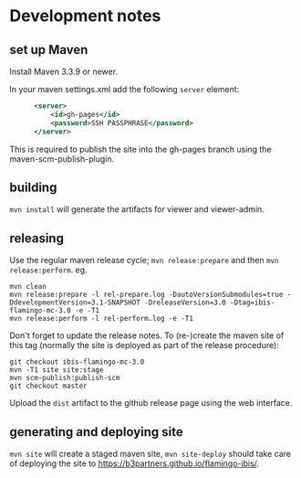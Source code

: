 # Development notes

<!-- MACRO{toc|section=0|fromDepth=1|toDepth=2} -->

## set up Maven

Install Maven 3.3.9 or newer.

In your maven settings.xml add the following `server` element:

```xml
      <server>
          <id>gh-pages</id>
          <password>SSH PASSPHRASE</password>
      </server>
```

This is required to publish the site into the gh-pages branch using the
maven-scm-publish-plugin.

## building

`mvn install` will generate the artifacts for viewer and viewer-admin.

## releasing

Use the regular maven release cycle; `mvn release:prepare` and then `mvn release:perform`. eg.

```
mvn clean
mvn release:prepare -l rel-prepare.log -DautoVersionSubmodules=true -DdevelopmentVersion=3.1-SNAPSHOT -DreleaseVersion=3.0 -Dtag=ibis-flamingo-mc-3.0 -e -T1
mvn release:perform -l rel-perform.log -e -T1
```

Don't forget to update the release notes.
To (re-)create the maven site of this tag (normally the site is deployed as part of the release procedure):

```
git checkout ibis-flamingo-mc-3.0
mvn -T1 site site:stage
mvn scm-publish:publish-scm
git checkout master
```

Upload the `dist` artifact to the github release page using the web interface.


## generating and deploying site

`mvn site` will create a staged maven site, `mvn site-deploy` should take
care of deploying the site to https://b3partners.github.io/flamingo-ibis/.
